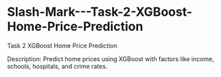 # Slash-Mark---Task-2-XGBoost-Home-Price-Prediction

Task 2 XGBoost Home Price Prediction

Description: Predict home prices using XGBoost with factors like income, schools, hospitals, and crime rates.
